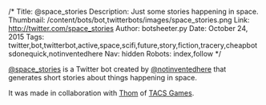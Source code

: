 /*
Title: @space_stories
Description: Just some stories happening in space.
Thumbnail: /content/bots/bot,twitterbots/images/space_stories.png
Link: http://twitter.com/space_stories
Author: botsheeter.py
Date: October 24, 2015
Tags: twitter,bot,twitterbot,active,space,scifi,future,story,fiction,tracery,cheapbotsdonequick,notinventedhere
Nav: hidden
Robots: index,follow
*/

[@space_stories](http://twitter.com/space_stories) is a Twitter bot created by [@notinventedhere](https://twitter.com/http://twitter.com/notinventedhere) that generates short stories about things happening in space.

It was made in collaboration with [Thom](http://twitter.com/thos_thom) of [TACS Games](http://tacsgames.com/).
